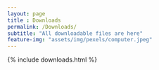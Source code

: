 ```yaml
--- 
layout: page
title : Downloads
permalink: /Downloads/
subtitle: "All downloadable files are here" 
feature-img: "assets/img/pexels/computer.jpeg"
---
```

{% include downloads.html %}
